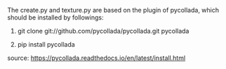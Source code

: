 The create.py and texture.py are based on the plugin of pycollada, which should be installed by followings:

1. git clone git://github.com/pycollada/pycollada.git pycollada

2. pip install pycollada

source: https://pycollada.readthedocs.io/en/latest/install.html